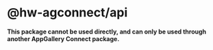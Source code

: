 # @hw-agconnect/api

**This package cannot be used directly, and can only be used through another AppGallery Connect package.**
